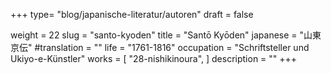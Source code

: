 +++
type= "blog/japanische-literatur/autoren"
draft = false

weight = 22
slug = "santo-kyoden"
title = "Santō Kyōden"
japanese = "山東 京伝"
#translation = ""
life = "1761-1816"
occupation = "Schriftsteller und Ukiyo-e-Künstler"
works = [
  "28-nishikinoura",
]
description = ""
+++
